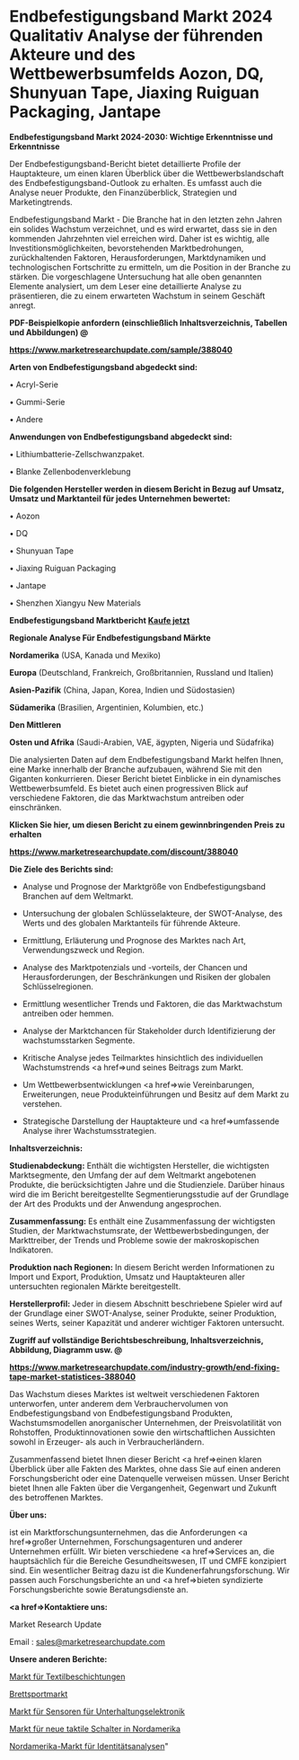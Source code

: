 # Endbefestigungsband Markt 2024 Qualitativ Analyse der führenden Akteure und des Wettbewerbsumfelds Aozon, DQ, Shunyuan Tape, Jiaxing Ruiguan Packaging, Jantape

<strong>Endbefestigungsband Markt 2024-2030: Wichtige Erkenntnisse und Erkenntnisse</strong>

Der Endbefestigungsband-Bericht bietet detaillierte Profile der Hauptakteure, um einen klaren Überblick über die Wettbewerbslandschaft des Endbefestigungsband-Outlook zu erhalten. Es umfasst auch die Analyse neuer Produkte, den Finanzüberblick, Strategien und Marketingtrends.

Endbefestigungsband Markt - Die Branche hat in den letzten zehn Jahren ein solides Wachstum verzeichnet, und es wird erwartet, dass sie in den kommenden Jahrzehnten viel erreichen wird. Daher ist es wichtig, alle Investitionsmöglichkeiten, bevorstehenden Marktbedrohungen, zurückhaltenden Faktoren, Herausforderungen, Marktdynamiken und technologischen Fortschritte zu ermitteln, um die Position in der Branche zu stärken. Die vorgeschlagene Untersuchung hat alle oben genannten Elemente analysiert, um dem Leser eine detaillierte Analyse zu präsentieren, die zu einem erwarteten Wachstum in seinem Geschäft anregt.



<strong><b>PDF-Beispielkopie anfordern (einschließlich Inhaltsverzeichnis, Tabellen und Abbildungen) @ </b></strong>

<strong><a href=https://www.marketresearchupdate.com/sample/388040>

<strong>https://www.marketresearchupdate.com/sample/388040</u></a></strong></strong>



<strong>Arten von Endbefestigungsband abgedeckt sind:</strong>

• Acryl-Serie

• Gummi-Serie

• Andere



<strong>Anwendungen von Endbefestigungsband abgedeckt sind:</strong>

• Lithiumbatterie-Zellschwanzpaket.

• Blanke Zellenbodenverklebung



<strong>Die folgenden Hersteller werden in diesem Bericht in Bezug auf Umsatz, Umsatz und Marktanteil für jedes Unternehmen bewertet:</strong>

• Aozon

• DQ

• Shunyuan Tape

• Jiaxing Ruiguan Packaging

• Jantape

• Shenzhen Xiangyu New Materials



<strong>Endbefestigungsband Marktbericht <a href=https://www.marketresearchupdate.com/buynow/388040>Kaufe jetzt</a></strong>



<strong>Regionale Analyse Für Endbefestigungsband Märkte</strong>



<strong>Nordamerika</strong> (USA, Kanada und Mexiko)



<strong>Europa</strong> (Deutschland, Frankreich, Großbritannien, Russland und Italien)



<strong>Asien-Pazifik</strong> (China, Japan, Korea, Indien und Südostasien)



<strong>Südamerika</strong> (Brasilien, Argentinien, Kolumbien, etc.)



<strong>Den Mittleren</strong> 

<strong>Osten und Afrika</strong> (Saudi-Arabien, VAE, ägypten, Nigeria und Südafrika)

Die analysierten Daten auf dem Endbefestigungsband Markt helfen Ihnen, eine Marke innerhalb der Branche aufzubauen, während Sie mit den Giganten konkurrieren. Dieser Bericht bietet Einblicke in ein dynamisches Wettbewerbsumfeld. Es bietet auch einen progressiven Blick auf verschiedene Faktoren, die das Marktwachstum antreiben oder einschränken.



<strong>Klicken Sie hier, um diesen Bericht zu einem gewinnbringenden Preis zu erhalten
</strong>

<strong><a href=https://www.marketresearchupdate.com/discount/388040>https://www.marketresearchupdate.com/discount/388040</b></u></strong></a>



<strong>Die Ziele des Berichts sind:</strong>

- Analyse und Prognose der Marktgröße von Endbefestigungsband Branchen auf dem Weltmarkt.

- Untersuchung der globalen Schlüsselakteure, der SWOT-Analyse, des Werts und des globalen Marktanteils für führende Akteure.

- Ermittlung, Erläuterung und Prognose des Marktes nach Art, Verwendungszweck und Region.

- Analyse des Marktpotenzials und -vorteils, der Chancen und Herausforderungen, der Beschränkungen und Risiken der globalen Schlüsselregionen.

- Ermittlung wesentlicher Trends und Faktoren, die das Marktwachstum antreiben oder hemmen.

- Analyse der Marktchancen für Stakeholder durch Identifizierung der wachstumsstarken Segmente.

- Kritische Analyse jedes Teilmarktes hinsichtlich des individuellen Wachstumstrends <a href=>und</a> seines Beitrags zum Markt.

- Um Wettbewerbsentwicklungen <a href=>wie</a> Vereinbarungen, Erweiterungen, neue Produkteinführungen und Besitz auf dem Markt zu verstehen.

- Strategische Darstellung der Hauptakteure und <a href=>umfas</a>sende Analyse ihrer Wachstumsstrategien.



<strong>Inhaltsverzeichnis:</strong>



<strong>Studienabdeckung:</strong> Enthält die wichtigsten Hersteller, die wichtigsten Marktsegmente, den Umfang der auf dem Weltmarkt angebotenen Produkte, die berücksichtigten Jahre und die Studienziele. Darüber hinaus wird die im Bericht bereitgestellte Segmentierungsstudie auf der Grundlage der Art des Produkts und der Anwendung angesprochen.



<strong>Zusammenfassung:</strong> Es enthält eine Zusammenfassung der wichtigsten Studien, der Marktwachstumsrate, der Wettbewerbsbedingungen, der Markttreiber, der Trends und Probleme sowie der makroskopischen Indikatoren.



<strong>Produktion nach Regionen:</strong> In diesem Bericht werden Informationen zu Import und Export, Produktion, Umsatz und Hauptakteuren aller untersuchten regionalen Märkte bereitgestellt.



<strong>Herstellerprofil:</strong> Jeder in diesem Abschnitt beschriebene Spieler wird auf der Grundlage einer SWOT-Analyse, seiner Produkte, seiner Produktion, seines Werts, seiner Kapazität und anderer wichtiger Faktoren untersucht.



<strong><b>Zugriff auf vollständige Berichtsbeschreibung, Inhaltsverzeichnis, Abbildung, Diagramm usw. @ </b></strong>

<strong><a href=https://www.marketresearchupdate.com/industry-growth/end-fixing-tape-market-statistices-388040>https://www.marketresearchupdate.com/industry-growth/end-fixing-tape-market-statistices-388040</a></strong>

Das Wachstum dieses Marktes ist weltweit verschiedenen Faktoren unterworfen, unter anderem dem Verbrauchervolumen von Endbefestigungsband von Endbefestigungsband Produkten, Wachstumsmodellen anorganischer Unternehmen, der Preisvolatilität von Rohstoffen, Produktinnovationen sowie den wirtschaftlichen Aussichten sowohl in Erzeuger- als auch in Verbraucherländern.

Zusammenfassend bietet Ihnen dieser Bericht <a href=>einen</a> klaren Überblick über alle Fakten des Marktes, ohne dass Sie auf einen anderen Forschungsbericht oder eine Datenquelle verweisen müssen. Unser Bericht bietet Ihnen alle Fakten über die Vergangenheit, Gegenwart und Zukunft des betroffenen Marktes.



<strong>Über uns:</strong>

 ist ein Marktforschungsunternehmen, das die Anforderungen <a href=>großer</a> Unternehmen, Forschungsagenturen und anderer Unternehmen erfüllt. Wir bieten verschiedene <a href=>Services</a> an, die hauptsächlich für die Bereiche Gesundheitswesen, IT und CMFE konzipiert sind. Ein wesentlicher Beitrag dazu ist die Kundenerfahrungsforschung. Wir passen auch Forschungsberichte an und <a href=>bieten</a> syndizierte Forschungsberichte sowie Beratungsdienste an.



<strong><a href=>Kontaktiere uns:</a></strong>

Market Research Update

Email : sales@marketresearchupdate.com



<strong>Unsere anderen Berichte:</strong>

<a href=https://www.linkedin.com/pulse/textile-coatings-market-industry-analysis>Markt für Textilbeschichtungen</a>

<a href=https://www.linkedin.com/pulse/board-sport-market-report-2023-top>Brettsportmarkt</a>

<a href=https://www.linkedin.com/pulse/consumer-electronics-sensor-market-sizing-up-anticipating>Markt für Sensoren für Unterhaltungselektronik</a>

<a href=https://www.linkedin.com/pulse/north-america-new-tactile-switches-market-demand>Markt für neue taktile Schalter in Nordamerika</a>

<a href=https://www.linkedin.com/pulse/north-america-identity-analytics-market-tcx5f/>Nordamerika-Markt für Identitätsanalysen</a>"
